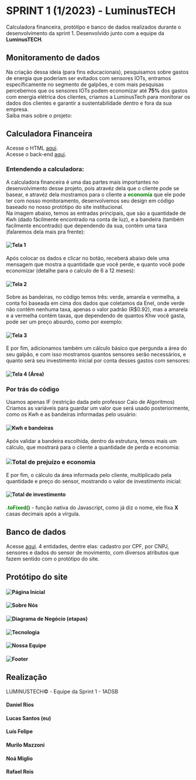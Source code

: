 # SPRINT 1 (1/2023) - LuminusTECH
Calculadora financeira, protótipo e banco de dados realizados durante o desenvolvimento da sprint 1.
Desenvolvido junto com a equipe da <b>LuminusTECH</b>.

## Monitoramento de dados
Na criação dessa ideia (para fins educacionais), pesquisamos sobre gastos de energia que poderiam ser evitados com sensores IOTs, entramos específicamente no segmento de galpões, e com mais pesquisas percebemos que os sensores IOTs podem economizar até <b>75%</b> dos gastos com energia elétrica dos clientes, criamos a LuminusTech para monitorar os dados dos clientes e garantir a sustentabilidade dentro e fora da sua empresa.<br>
Saiba mais sobre o projeto:

## Calculadora Financeira
Acesse o HTML <a href="indexCalculadora.html">aqui</a>.<br>
Acesse o back-end <a href="scriptCalculadora.jr">aqui</a>.
### Entendendo a calculadora:
A calculadora financeira é uma das partes mais importantes no desenvolvimento desse projeto, pois atravéz dela que o cliente pode se basear, e atravéz dela mostramos para o cliente a <b style="color: green;">economia</b> que ele pode ter com nosso monitoramento, desenvolvemos seu design em código baseado no nosso protótipo do site institucional.<br>
 Na imagem abaixo, temos as entradas principais, que são a quantidade de Kwh (dado fácilmente encontrado na conta de luz), e a bandeira (também facilmente encontrado) que dependendo da sua, contém uma taxa (falaremos dela mais pra frente):
#### <img src="https://user-images.githubusercontent.com/125743142/230957527-c1abfe7a-cf4f-4031-95ac-ec8832d748fe.PNG" alt="Tela 1" />
Após colocar os dados e clicar no botão, receberá abaixo dele uma mensagem que mostra a quantidade que você perde, e quanto você pode economizar (detalhe para o calculo de 6 a 12 meses):
#### <img src="https://user-images.githubusercontent.com/125743142/230957550-b4cb6612-f56c-4ecd-870b-217695f28a20.PNG" alt="Tela 2" />
Sobre as bandeiras, no código temos três: verde, amarela e vermelha, a conta foi baseada em cima dos dados que coletamos da Enel, onde verde não contém nenhuma taxa, apenas o valor padrão (R$0.92), mas a amarela e a vermelha contém taxas, que dependendo de quantos Khw você gasta, pode ser um preço absurdo, como por exemplo:
#### <img src="https://user-images.githubusercontent.com/125743142/230957558-7c004532-14fa-468c-988f-190b3e721a13.PNG" alt="Tela 3" />
E por fim, adicionamos também um cálculo básico que pergunda a área do seu galpão, e com isso mostramos quantos sensores serão necessários, e quanto será seu investimento inicial por conta desses gastos com sensores:
#### <img src="https://user-images.githubusercontent.com/125743142/230957543-d4ae52bb-8fe5-4a7a-92db-d30b658cc34a.PNG" alt="Tela 4 (Área)" />
### Por trás do código
 Usamos apenas IF (restrição dada pelo professor Caio de Algoritmos)<br>
 Criamos as variáveis para guardar um valor que será usado posteriormente, como os Kwh e as bandeiras informadas pelo usuário:
#### <img src="https://user-images.githubusercontent.com/125743142/230957865-20ef9b0a-6f8e-4416-bd45-5d78051aefc2.png" alt="Kwh e bandeiras" />
Após validar a bandeira escolhida, dentro da estrutura, temos mais um cálculo, que mostrará para o cliente a quantidade de perda e economia:
### <img src="https://user-images.githubusercontent.com/125743142/230957862-045f3c7d-bd1e-4392-b5b6-c42ef56df8b4.png" alt="Total de prejuízo e economia" />
E por fim, o cálculo da área informada pelo cliente, multiplicado pela quantidade e preço do sensor, mostrando o valor de investimento inicial:
#### <img src="https://user-images.githubusercontent.com/125743142/230961870-3a33a9de-980a-4037-8185-dc03732ad06a.png" alt="Total de investimento">

<b style="color: green;">.toFixed()</b> - função nativa do Javascript, como já diz o nome, ele fixa <b>X</b> casas decimais após a vírgula.

## Banco de dados
Acesse <a href="tabelaLuminusTech.sql">aqui</a>.
4 entidades, dentre elas: cadastro por CPF, por CNPJ, sensores e dados do sensor de movimento, com diversos atributos que fazem sentido com o protótipo do site.

## Protótipo do site
#### <img src="https://user-images.githubusercontent.com/125743142/230957645-208c67bc-8fdb-4b9e-9700-4a70b758cffb.png" alt="Página Inicial"/>
#### <img src="https://user-images.githubusercontent.com/125743142/230957654-e8e57fc1-cf11-4321-9188-1bddff20cf7d.png" alt="Sobre Nós" />
#### <img src="https://user-images.githubusercontent.com/125743142/230957620-fefc2878-417c-4528-8955-1991dc6a160d.png" alt="Diagrama de Negócio (etapas)"/>
#### <img src="https://user-images.githubusercontent.com/125743142/230957659-ba46b7e6-ce39-4987-bf03-5ce2484a4345.png" alt="Tecnologia"/>
#### <img src="https://user-images.githubusercontent.com/125743142/230957631-8bf2c079-c36f-4425-a42b-139d5a321b7d.png" alt="Nossa Equipe"/>
#### <img src="https://user-images.githubusercontent.com/125743142/230957627-77b05cf7-7005-4ff7-b975-1836c6bfea57.png" alt="Footer"/>

## Realização
LUMINUSTECH© - Equipe da Sprint 1 - 1ADSB
#### Daniel Rios
#### Lucas Santos (eu)
#### Luís Felipe
#### Murilo Mazzoni
#### Noá Miglio
#### Rafael Reis